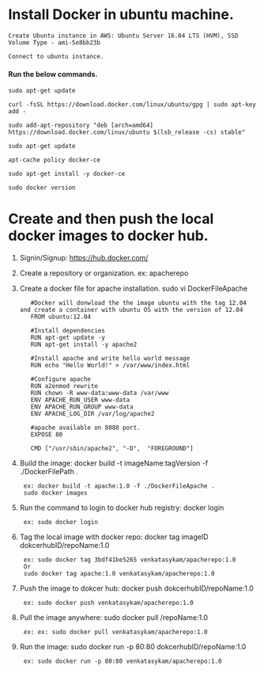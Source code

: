 # Install Docker in ubuntu machine.
    
    Create Ubuntu instance in AWS: Ubuntu Server 16.04 LTS (HVM), SSD Volume Type - ami-5e8bb23b
    
    Connect to ubuntu instance.
    
#### Run the below commands.

    sudo apt-get update

    curl -fsSL https://download.docker.com/linux/ubuntu/gpg | sudo apt-key add -

    sudo add-apt-repository "deb [arch=amd64] https://download.docker.com/linux/ubuntu $(lsb_release -cs) stable"

    sudo apt-get update

    apt-cache policy docker-ce

    sudo apt-get install -y docker-ce

    sudo docker version
        
# Create and then push the local docker images to docker hub.

1. Signin/Signup: https://hub.docker.com/

2. Create a repository or organization. ex: apacherepo

3. Create a docker file for apache installation.
    sudo vi DockerFileApache
    
          #Docker will donwload the the image ubuntu with the tag 12.04 and create a container with ubuntu OS with the version of 12.04
          FROM ubuntu:12.04

          #Install dependencies
          RUN apt-get update -y
          RUN apt-get install -y apache2

          #Install apache and write hello world message
          RUN echo "Hello World!" > /var/www/index.html

          #Configure apache
          RUN a2enmod rewrite
          RUN chown -R www-data:www-data /var/www
          ENV APACHE_RUN_USER www-data
          ENV APACHE_RUN_GROUP www-data
          ENV APACHE_LOG_DIR /var/log/apache2

          #apache available on 8080 port.
          EXPOSE 80

          CMD ["/usr/sbin/apache2", "-D",  "FOREGROUND"]
    
4. Build the image: docker build -t imageName:tagVersion -f ./DockerFilePath .

        ex: docker build -t apache:1.0 -f ./DockerFileApache .
        sudo docker images
   
5. Run the command to login to docker hub registry: docker login

        ex: sudo docker login

6. Tag the local image with docker repo: docker tag imageID dokcerhubID/repoName:1.0

        ex: sudo docker tag 3bdf41be5265 venkatasykam/apacherepo:1.0
        Or
        sudo docker tag apache:1.0 venkatasykam/apacherepo:1.0

7. Push the image to dokcer hub: docker push dokcerhubID/repoName:1.0

        ex: sudo docker push venkatasykam/apacherepo:1.0
        
8. Pull the image anywhere: sudo docker pull <dokcerhubID>/repoName:1.0
    
        ex: ex: sudo docker pull venkatasykam/apacherepo:1.0

9. Run the image: sudo docker run -p 80:80 dokcerhubID/repoName:1.0

        ex: sudo docker run -p 80:80 venkatasykam/apacherepo:1.0
